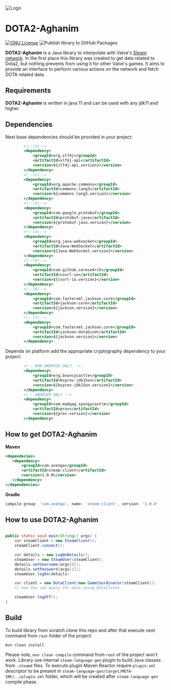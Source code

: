 ![Logo](https://ibb.co/5Wn272S)

# DOTA2-Aghanim

[![GNU License](https://img.shields.io/badge/license-GNU%20GPL%20v3-green.svg)](https://github.com/andyislegend/dota2-aghanim/blob/master/LICENSE)
![Publish library to GitHub Packages](https://github.com/andyislegend/dota2-aghanim/workflows/Publish%20library%20to%20GitHub%20Packages/badge.svg)

**DOTA2-Aghanim** is a Java library to interpolate with Valve's [Steam network](http://store.steampowered.com/about).
In the first place this library was created to get data related to Dota2, but nothing prevents from using it for other Valve's games. 
It aims to provide an interface to perform various actions on the network and fetch DOTA related data.

## Requirements
**DOTA2-Aghanim** is written in java 11 and can be used with any jdk11 and higher.

## Dependencies
Next base dependencies should be provided in your project:
```xml
        <!--(1)-->
        <dependency>
            <groupId>org.slf4j</groupId>
            <artifactId>slf4j-api</artifactId>
            <version>${slf4j-api.version}</version>
        </dependency>
        <!--(2)-->
        <dependency>
            <groupId>org.apache.commons</groupId>
            <artifactId>commons-lang3</artifactId>
            <version>${commons-lang3.version}</version>
        </dependency>
        <!--(3)-->
        <dependency>
            <groupId>com.google.protobuf</groupId>
            <artifactId>protobuf-java</artifactId>
            <version>${protobuf-java.version}</version>
        </dependency>
        <!--(4)-->
        <dependency>
            <groupId>org.java-websocket</groupId>
            <artifactId>Java-WebSocket</artifactId>
            <version>${Java-WebSocket.version}</version>
        </dependency>
        <!--(5)-->
        <dependency>
            <groupId>com.github.corese4rch</groupId>
            <artifactId>cvurl-io</artifactId>
            <version>${cvurl-io.version}</version>
        </dependency>
        <!--(6)-->
        <dependency>
            <groupId>com.fasterxml.jackson.core</groupId>
            <artifactId>jackson-core</artifactId>
            <version>${jackson.version}</version>
        </dependency>
        <!--(7)-->
        <dependency>
            <groupId>com.fasterxml.jackson.core</groupId>
            <artifactId>jackson-databind</artifactId>
            <version>${jackson.version}</version>
        </dependency>
```
Depends on platform add the appropriate cryptography dependency to your project:
```xml
        <!-- NON-ANDROID ONLY -->
        <dependency>
            <groupId>org.bouncycastle</groupId>
            <artifactId>bcprov-jdk15on</artifactId>
            <version>${bcprov-jdk15on.version}</version>
        </dependency>
        <!-- ANDROID ONLY -->
        <dependency>
            <groupId>com.madgag.spongycastle</groupId>
            <artifactId>prov</artifactId>
            <version>${prov.version}</version>
        </dependency>
```

## How to get DOTA2-Aghanim 
 **Maven**
 ```xml
<dependecies>
    <dependency>
        <groupId>com.avenga</groupId>
        <artifactId>steam-client</artifactId>
        <version>1.0.0</version>
    </dependency>
</dependencies>
```
 **Gradle**
```groovy
compile group: 'com.avenga', name: 'steam-client', version: '1.0.0'
```

## How to use DOTA2-Aghanim
```java

public static void main(String[] args) {  
    var steamClient = new SteamClient();
    steamClient.connect();

    var details = new LogOnDetails();
    steamUser = new SteamUser(steamClient);
    details.setUsername(args[0]);
    details.setPassword(args[1]);
    steamUser.logOn(details)

    var client = new DotaClient(new GameCoordinator(steamClient));
    // now You can query for data using DotaClient

    steamUser.logOff();
}
```

## Build
To build library from scratch clone this repo and after that execute next command from `root` folder of the project:
```
mvn clean install 
```
Please note, `mvn clean compile` command from `root` of the project won't work. 
Library use internal `steam-language-gen` plugin to build Java classes from `.steamd` files. To execute plugin Maven 
Reactor require `plugin.xml` descriptor to be present in `steam-language-gen/target/META-INF/../plugin.xml` folder, 
which will be created after `steam-language-gen` compile phase.  
